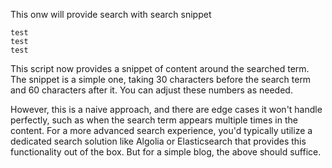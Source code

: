 ---
---
This onw will provide search with search snippet

```
test
test
test
```


This script now provides a snippet of content around the searched term. The snippet is a simple one, taking 30 characters before the search term and 60 characters after it. You can adjust these numbers as needed.

However, this is a naive approach, and there are edge cases it won't handle perfectly, such as when the search term appears multiple times in the content. For a more advanced search experience, you'd typically utilize a dedicated search solution like Algolia or Elasticsearch that provides this functionality out of the box. But for a simple blog, the above should suffice.
